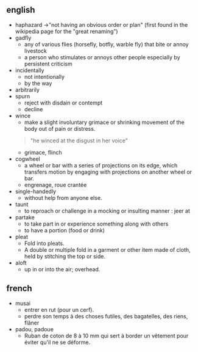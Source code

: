 ## english

* haphazard →"not having an obvious order or plan" (first found in the wikipedia page for the "great renaming")
* gadfly
    * any of various flies (horsefly, botfly, warble fly) that bite or annoy livestock
    * a person who stimulates or annoys other people especially by persistent criticism
* incidentally
    * not intentionally
    * by the way
* arbitrarily
* spurn
    * reject with disdain or contempt
    * decline
* wince
    * make a slight involuntary grimace or shrinking movement of the body out of pain or distress.
    > "he winced at the disgust in her voice"
    * grimace, flinch
* cogwheel
    * a wheel or bar with a series of projections on its edge, which transfers motion by engaging with projections on another wheel or bar.
    * engrenage, roue crantée
* single-handedly
    * without help from anyone else.
* taunt
    * to reproach or challenge in a mocking or insulting manner : jeer at
* partake
    * to take part in or experience something along with others
    * to have a portion (food or drink)
* pleat
    * Fold into pleats.
    * A double or multiple fold in a garment or other item made of cloth, held by stitching the top or side.
* aloft
    * up in or into the air; overhead.



## french
* musai
    * entrer en rut (pour un cerf).
    * perdre son temps à des choses futiles, des bagatelles, des riens, flâner
* padou, padoue
    * Ruban de coton de 8 à 10 mm qui sert à border un vêtement pour éviter qu'il ne se déforme.
